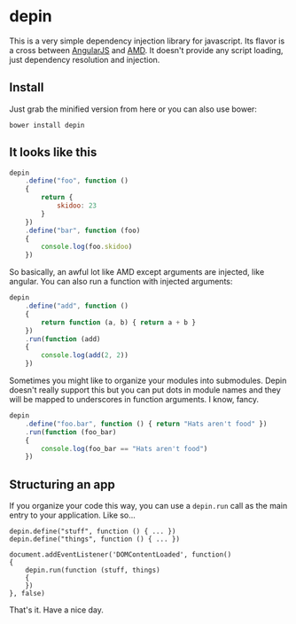 # depin

This is a very simple dependency injection library for javascript. Its flavor is a cross between [AngularJS](https://angularjs.org/) and [AMD](http://requirejs.org/docs/whyamd.html). It doesn't provide any script loading, just dependency resolution and injection.

## Install

Just grab the minified version from here or you can also use bower:

```
bower install depin
```

## It looks like this

```js
depin
    .define("foo", function ()
    {
        return {
            skidoo: 23
        }
    })
    .define("bar", function (foo)
    {
        console.log(foo.skidoo)
    })
```

So basically, an awful lot like AMD except arguments are injected, like angular. You can also run a function with injected arguments:

```js
depin
    .define("add", function ()
    {
        return function (a, b) { return a + b }
    })
    .run(function (add)
    {
        console.log(add(2, 2))
    })
```

Sometimes you might like to organize your modules into submodules. Depin doesn't really support this but you can put dots in module names and they will be mapped to underscores in function arguments. I know, fancy.

```js
depin
    .define("foo.bar", function () { return "Hats aren't food" })
    .run(function (foo_bar)
    {
        console.log(foo_bar == "Hats aren't food")
    })
```

## Structuring an app

If you organize your code this way, you can use a `depin.run` call as the main entry to your application. Like so...

```
depin.define("stuff", function () { ... })
depin.define("things", function () { ... })

document.addEventListener('DOMContentLoaded', function()
{
    depin.run(function (stuff, things)
    {
    })
}, false)
```

That's it. Have a nice day.